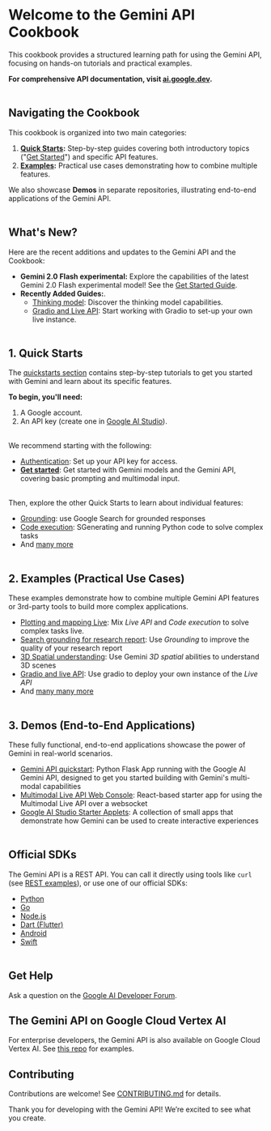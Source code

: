 # Welcome to the Gemini API Cookbook

This cookbook provides a structured learning path for using the Gemini API, focusing on hands-on tutorials and practical examples.

**For comprehensive API documentation, visit [ai.google.dev](https://ai.google.dev/gemini-api/docs).**
<br><br>

## Navigating the Cookbook

This cookbook is organized into two main categories:

1.  **[Quick Starts](./quickstarts/):**  Step-by-step guides covering both introductory topics ("[Get Started](./quickstarts/Get_started.ipynb)") and specific API features.
2.  **[Examples](./examples/):** Practical use cases demonstrating how to combine multiple features.

We also showcase **Demos** in separate repositories, illustrating end-to-end applications of the Gemini API.
<br><br>

## What's New?

Here are the recent additions and updates to the Gemini API and the Cookbook: 

* **Gemini 2.0 Flash experimental:** Explore the capabilities of the latest Gemini 2.0 Flash experimental model! See the [Get Started Guide](../quickstarts/Get_started.ipynb).
* **Recently Added Guides:**.
  * [Thinking model](../quickstarts/Get_started_thinking.ipynb): Discover the thinking model capabilities.
  * [Gradio and Live API](../examples/Code_.ipynb): Start working with Gradio to set-up your own live instance.
<br><br>

## 1. Quick Starts

The [quickstarts section](./quickstarts/) contains step-by-step tutorials to get you started with Gemini and learn about its specific features.

**To begin, you'll need:**

1.  A Google account.
2.  An API key (create one in [Google AI Studio](https://aistudio.google.com/app/apikey)).
<br><br>

We recommend starting with the following:

*   [Authentication](./quickstarts/Authentication.ipynb): Set up your API key for access.
*   [**Get started**](./quickstarts/Get_started.ipynb): Get started with Gemini models and the Gemini API, covering basic prompting and multimodal input.
<br><br>

Then, explore the other Quick Starts to learn about individual features:
*  [Grounding](./quickstarts/Search_Grounding.ipynb): use Google Search for grounded responses
*  [Code execution](./quickstarts/Code_Execution.ipynb): SGenerating and running Python code to solve complex tasks
*  And [many more](./quickstarts/)
<br><br>

## 2. Examples (Practical Use Cases)

These examples demonstrate how to combine multiple Gemini API features or 3rd-party tools to build more complex applications.
*  [Plotting and mapping Live](./LiveAPI_plotting_and_mapping.ipynb): Mix *Live API* and *Code execution* to solve complex tasks live.
*  [Search grounding for research report](./Search_grounding_for_research_report.ipynb): Use *Grounding* to improve the quality of your research report
*  [3D Spatial understanding](./Spatial_understanding_3d.ipynb): Use Gemini *3D spatial* abilities to understand 3D scenes
*  [Gradio and live API](./gradio_audio.py): Use gradio to deploy your own instance of the *Live API*
*  And [many many more](./examples/)
<br><br>

## 3. Demos (End-to-End Applications)

These fully functional, end-to-end applications showcase the power of Gemini in real-world scenarios. 

*   [Gemini API quickstart](https://github.com/google-gemini/gemini-api-quickstart): Python Flask App running with the Google AI Gemini API, designed to get you started building with Gemini's multi-modal capabilities
*   [Multimodal Live API Web Console](https://github.com/google-gemini/multimodal-live-api-web-console): React-based starter app for using the Multimodal Live API over a websocket
*   [Google AI Studio Starter Applets](https://github.com/google-gemini/starter-applets): A collection of small apps that demonstrate how Gemini can be used to create interactive experiences
<br><br>


## Official SDKs

The Gemini API is a REST API. You can call it directly using tools like `curl` (see [REST examples](../quickstarts/rest/)), or use one of our official SDKs:
* [Python](https://github.com/googleapis/python-genai)
* [Go](https://github.com/google/generative-ai-go)
* [Node.js](https://github.com/google/generative-ai-js)
* [Dart (Flutter)](https://github.com/google/generative-ai-dart)
* [Android](https://github.com/google/generative-ai-android)
* [Swift](https://github.com/google/generative-ai-swift)
<br><br>


## Get Help

Ask a question on the [Google AI Developer Forum](https://discuss.ai.google.dev/).

## The Gemini API on Google Cloud Vertex AI

For enterprise developers, the Gemini API is also available on Google Cloud Vertex AI. See [this repo](https://github.com/GoogleCloudPlatform/generative-ai) for examples.

## Contributing

Contributions are welcome! See [CONTRIBUTING.md](CONTRIBUTING.md) for details.

Thank you for developing with the Gemini API! We’re excited to see what you create.